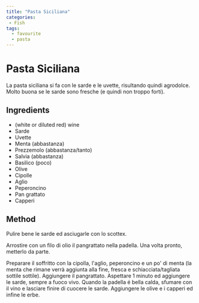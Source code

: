 ```yaml
---
title: "Pasta Siciliana"
categories:
 - Fish
tags:
  - favourite
  - pasta
---
```

# Pasta Siciliana

La pasta siciliana si fa con le sarde e le uvette, risultando quindi agrodolce. Molto buona se le sarde sono fresche (e quindi non troppo forti).


## Ingredients

- (white or diluted red) wine
- Sarde
- Uvette
- Menta (abbastanza)
- Prezzemolo (abbastanza/tanto)
- Salvia (abbastanza)
- Basilico (poco)
- Olive
- Cipolle
- Aglio
- Peperoncino
- Pan grattato
- Capperi

## Method

Pulire bene le sarde ed asciugarle con lo scottex. 

Arrostire con un filo di olio il pangrattato nella padella. Una volta pronto, metterlo da parte.

Preparare il soffritto con la cipolla, l'aglio, peperoncino e un po' di menta (la menta che rimane verrà aggiunta alla fine, fresca e schiacciata/tagliata sottile sottile). Aggiungere il pangrattato. Aspettare 1 minuto ed aggiungere le sarde, sempre a fuoco vivo. Quando la padella é bella calda, sfumare con il vino e lasciare finire di cuocere le sarde. Aggiungere le olive e i capperi ed infine le erbe.
